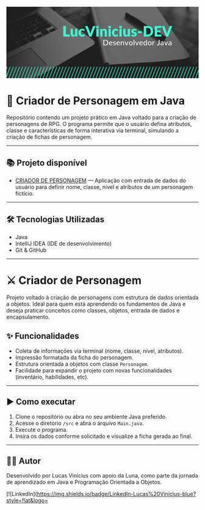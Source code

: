 ![Banner](https://github.com/LucVinicius-DEV/criador-de-personagem/blob/main/banner.png)

# 🧙 Criador de Personagem em Java

Repositório contendo um projeto prático em Java voltado para a criação de personagens de RPG. O programa permite que o usuário defina atributos, classe e características de forma interativa via terminal, simulando a criação de fichas de personagem.

---

## 📚 Projeto disponível

- [CRIADOR DE PERSONAGEM](./src) — Aplicação com entrada de dados do usuário para definir nome, classe, nível e atributos de um personagem fictício.

---

## 🛠️ Tecnologias Utilizadas

- Java
- IntelliJ IDEA (IDE de desenvolvimento)
- Git & GitHub

---

# ⚔️ Criador de Personagem

Projeto voltado à criação de personagens com estrutura de dados orientada a objetos. Ideal para quem está aprendendo os fundamentos de Java e deseja praticar conceitos como classes, objetos, entrada de dados e encapsulamento.

## ✨ Funcionalidades

- Coleta de informações via terminal (nome, classe, nível, atributos).
- Impressão formatada da ficha do personagem.
- Estrutura orientada a objetos com classe `Personagem`.
- Facilidade para expandir o projeto com novas funcionalidades (inventário, habilidades, etc).

---

## ▶️ Como executar

1. Clone o repositório ou abra no seu ambiente Java preferido.
2. Acesse o diretório `/src` e abra o arquivo `Main.java`.
3. Execute o programa.
4. Insira os dados conforme solicitado e visualize a ficha gerada ao final.

---

## 👨‍💻 Autor

Desenvolvido por Lucas Vinícius com apoio da Luna, como parte da jornada de aprendizado em Java e Programação Orientada a Objetos.

[![LinkedIn](https://img.shields.io/badge/LinkedIn-Lucas%20Vinícius-blue?style=flat&logo=